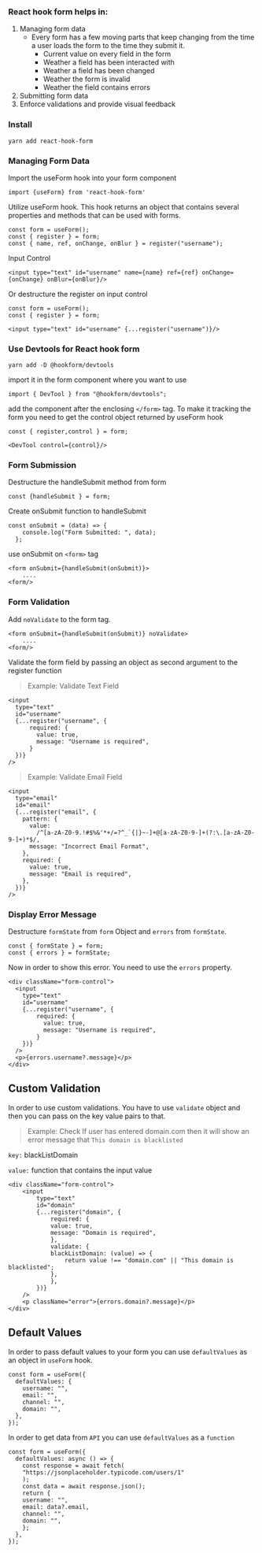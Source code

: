 ### React hook form helps in:

1. Managing form data
   - Every form has a few moving parts that keep changing from the time a user loads the form to the time they submit it.
     - Current value on every field in the form
     - Weather a field has been interacted with
     - Weather a field has been changed
     - Weather the form is invalid
     - Weather the field contains errors
2. Submitting form data
3. Enforce validations and provide visual feedback

### Install

```
yarn add react-hook-form
```

### Managing Form Data

Import the useForm hook into your form component

```
import {useForm} from 'react-hook-form'
```

Utilize useForm hook. This hook returns an object that contains several properties and methods that can be used with forms.

```
const form = useForm();
const { register } = form;
const { name, ref, onChange, onBlur } = register("username");
```

Input Control

```
<input type="text" id="username" name={name} ref={ref} onChange={onChange} onBlur={onBlur}/>
```

Or destructure the register on input control

```
const form = useForm();
const { register } = form;
```

```
<input type="text" id="username" {...register("username")}/>
```

### Use Devtools for React hook form

```
yarn add -D @hookform/devtools
```

import it in the form component where you want to use

```
import { DevTool } from "@hookform/devtools";
```

add the component after the enclosing `</form>` tag. To make it tracking the form you need to get the control object returned by useForm hook

```
const { register,control } = form;
```

```
<DevTool control={control}/>
```

### Form Submission

Destructure the handleSubmit method from form

```
const {handleSubmit } = form;
```

Create onSubmit function to handleSubmit

```
const onSubmit = (data) => {
    console.log("Form Submitted: ", data);
  };
```

use onSubmit on `<form>` tag

```
<form onSubmit={handleSubmit(onSubmit)}>
    ....
<form/>
```

### Form Validation

Add `noValidate` to the form tag.

```
<form onSubmit={handleSubmit(onSubmit)} noValidate>
    ....
<form/>
```

Validate the form field by passing an object as second argument to the register function

> Example: Validate Text Field

```
<input
  type="text"
  id="username"
  {...register("username", {
      required: {
        value: true,
        message: "Username is required",
      }
  })}
/>
```

> Example: Validate Email Field

```
<input
  type="email"
  id="email"
  {...register("email", {
    pattern: {
      value:
        /^[a-zA-Z0-9.!#$%&'*+/=?^_`{|}~-]+@[a-zA-Z0-9-]+(?:\.[a-zA-Z0-9-]+)*$/,
      message: "Incorrect Email Format",
    },
    required: {
      value: true,
      message: "Email is required",
    },
  })}
/>
```

### Display Error Message

Destructure `formState` from `form` Object and `errors` from `formState`.

```
const { formState } = form;
const { errors } = formState;
```

Now in order to show this error. You need to use the `errors` property.

```
<div className="form-control">
  <input
    type="text"
    id="username"
    {...register("username", {
        required: {
          value: true,
          message: "Username is required",
        }
    })}
  />
  <p>{errors.username?.message}</p>
</div>
```

## Custom Validation

In order to use custom validations. You have to use `validate` object and then you can pass on the key value pairs to that.

> Example: Check If user has entered domain.com then it will show an error message that `This domain is blacklisted`

`key:` blackListDomain

`value:` function that contains the input value

```
<div className="form-control">
    <input
        type="text"
        id="domain"
        {...register("domain", {
            required: {
            value: true,
            message: "Domain is required",
            },
            validate: {
            blackListDomain: (value) => {
                return value !== "domain.com" || "This domain is blacklisted";
            },
            },
        })}
    />
    <p className="error">{errors.domain?.message}</p>
</div>
```

## Default Values

In order to pass default values to your form you can use `defaultValues` as an object in `useForm` hook.

```
const form = useForm({
  defaultValues: {
    username: "",
    email: "",
    channel: "",
    domain: "",
  },
});
```

In order to get data from `API` you can use `defaultValues` as a `function`

```
const form = useForm({
  defaultValues: async () => {
    const response = await fetch(
    "https://jsonplaceholder.typicode.com/users/1"
    );
    const data = await response.json();
    return {
    username: "",
    email: data?.email,
    channel: "",
    domain: "",
    };
  },
});
```
